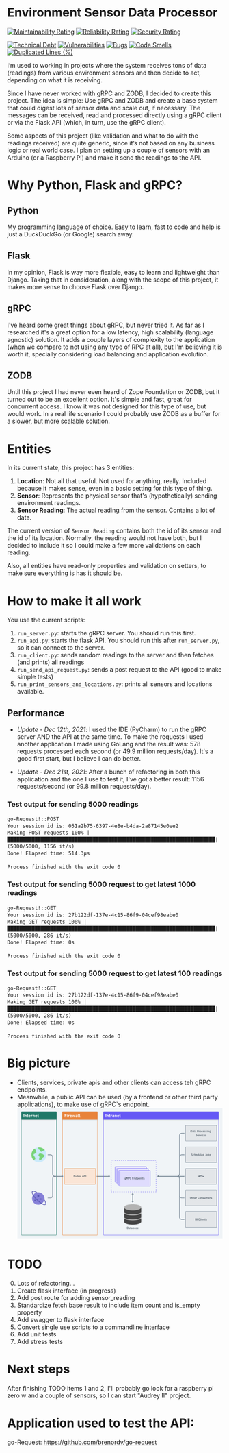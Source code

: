 # Environment Sensor Data Processor
[![Maintainability Rating](https://sonarcloud.io/api/project_badges/measure?project=brenordv_grpc-env-sensors&metric=sqale_rating)](https://sonarcloud.io/summary/new_code?id=brenordv_grpc-env-sensors)
[![Reliability Rating](https://sonarcloud.io/api/project_badges/measure?project=brenordv_grpc-env-sensors&metric=reliability_rating)](https://sonarcloud.io/summary/new_code?id=brenordv_grpc-env-sensors)
[![Security Rating](https://sonarcloud.io/api/project_badges/measure?project=brenordv_grpc-env-sensors&metric=security_rating)](https://sonarcloud.io/summary/new_code?id=brenordv_grpc-env-sensors)

[![Technical Debt](https://sonarcloud.io/api/project_badges/measure?project=brenordv_grpc-env-sensors&metric=sqale_index)](https://sonarcloud.io/summary/new_code?id=brenordv_grpc-env-sensors)
[![Vulnerabilities](https://sonarcloud.io/api/project_badges/measure?project=brenordv_grpc-env-sensors&metric=vulnerabilities)](https://sonarcloud.io/summary/new_code?id=brenordv_grpc-env-sensors)
[![Bugs](https://sonarcloud.io/api/project_badges/measure?project=brenordv_grpc-env-sensors&metric=bugs)](https://sonarcloud.io/summary/new_code?id=brenordv_grpc-env-sensors)
[![Code Smells](https://sonarcloud.io/api/project_badges/measure?project=brenordv_grpc-env-sensors&metric=code_smells)](https://sonarcloud.io/summary/new_code?id=brenordv_grpc-env-sensors)
[![Duplicated Lines (%)](https://sonarcloud.io/api/project_badges/measure?project=brenordv_grpc-env-sensors&metric=duplicated_lines_density)](https://sonarcloud.io/summary/new_code?id=brenordv_grpc-env-sensors)

I’m used to working in projects where the system receives tons of data (readings) from various environment sensors and 
then decide to act, depending on what it is receiving.

Since I have never worked with gRPC and ZODB, I decided to create this project.
The idea is simple: Use gRPC and ZODB and create a base system that could digest lots of sensor data and scale out,
if necessary. The messages can be received, read and processed directly using a gRPC client or via the Flask API (which,
in turn, use the gRPC client).

Some aspects of this project (like validation and what to do with the readings received) are quite generic,
since it’s not based on any business logic or real world case. I plan on setting up a couple of sensors with an 
Arduino (or a Raspberry Pi) and make it send the readings to the API.

# Why Python, Flask and gRPC?
## Python
My programming language of choice. Easy to learn, fast to code and help is just a DuckDuckGo (or Google) search away.

## Flask
In my opinion, Flask is way more flexible, easy to learn and lightweight than Django. Taking that in consideration, 
along with the scope of this project, it makes more sense to choose Flask over Django.

## gRPC
I've heard some great things about gRPC, but never tried it. As far as I researched it's a great option for a low 
latency, high scalability (language agnostic) solution. It adds a couple layers of complexity to the application (when
we compare to not using any type of RPC at all), but I'm believing it is worth it, specially considering load balancing 
and application evolution.

## ZODB
Until this project I had never even heard of Zope Foundation or ZODB, but it turned out to be an excellent option.
It's simple and fast, great for concurrent access. I know it was not designed for this type of use, but would work.
In a real life scenario I could probably use ZODB as a buffer for a slower, but more scalable solution.


# Entities
In its current state, this project has 3 entities:
1. **Location**: Not all that useful. Not used for anything, really. Included because it makes sense, even in a basic 
setting for this type of thing.
2. **Sensor**: Represents the physical sensor that's (hypothetically) sending environment readings.
3. **Sensor Reading**: The actual reading from the sensor. Contains a lot of data.

The current version of `Sensor Reading` contains both the id of its sensor and the id of its location. Normally, the 
reading would not have both, but I decided to include it so I could make a few more validations on each reading.

Also, all entities have read-only properties and validation on setters, to make sure everything is has it should be.

# How to make it all work
You use the current scripts:
1. `run_server.py`: starts the gRPC server. You should run this first.
2. `run_api.py`: starts the flask API. You should run this after `run_server.py`, so it can connect to the server.
3. `run_client.py`: sends random readings to the server and then fetches (and prints) all readings
4. `run_send_api_request.py`: sends a post request to the API (good to make simple tests)
5. `run_print_sensors_and_locations.py`: prints all sensors and locations available.

## Performance
- *Update - Dec 12th, 2021*: I used the IDE (PyCharm) to run the gRPC server AND the API at the same time. To make the 
requests I used another application I made using GoLang and the result was: 578 requests processed each second 
(or 49.9 million requests/day). It's a good first start, but I believe I can do better.

- *Update - Dec 21st, 2021*: After a bunch of refactoring in both this application and the one I use to test it, I've 
got a better result: 1156 requests/second (or 99.8 million requests/day).

### Test output for sending 5000 readings
```text
go-Request!::POST
Your session id is: 051a2b75-6397-4e8e-b4da-2a87145e0ee2
Making POST requests 100% |████████████████████████████████████████████████████████████████████| (5000/5000, 1156 it/s)
Done! Elapsed time: 514.3µs

Process finished with the exit code 0
```

### Test output for sending 5000 request to get latest 1000 readings
```text
go-Request!::GET
Your session id is: 27b122df-137e-4c15-86f9-04cef98eabe0
Making GET requests 100% |████████████████████████████████████████████████████████████████████| (5000/5000, 286 it/s)
Done! Elapsed time: 0s

Process finished with the exit code 0
```

### Test output for sending 5000 request to get latest 100 readings
```text
go-Request!::GET
Your session id is: 27b122df-137e-4c15-86f9-04cef98eabe0
Making GET requests 100% |████████████████████████████████████████████████████████████████████| (5000/5000, 286 it/s)
Done! Elapsed time: 0s

Process finished with the exit code 0
```


# Big picture
- Clients, services, private apis and other clients can access teh gRPC endpoints.
- Meanwhile, a public API can be used (by a frontend or other third party applications), to make use of gRPC`s endpoint.  
![Simplified big picture of this project](schema_envisdp_v1simple.png)


# TODO
0. Lots of refactoring...
1. Create flask interface (in progress)
2. Add post route for adding sensor_reading
3. Standardize fetch base result to include item count and is_empty property
4. Add swagger to flask interface
5. Convert single use scripts to a commandline interface
6. Add unit tests
7. Add stress tests


# Next steps
After finishing TODO items 1 and 2, I'll probably go look for a raspberry pi zero w and a couple of sensors, so I 
can start "Audrey II" project.

# Application used to test the API:
go-Request: https://github.com/brenordv/go-request
